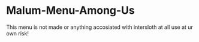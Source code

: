 # Malum-Menu-Among-Us
This menu is not made or anything accosiated with intersloth at all use at ur own risk!

